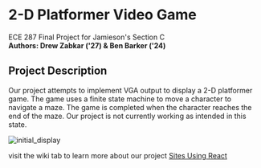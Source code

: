 # 2-D Platformer Video Game 
ECE 287 Final Project for Jamieson's Section C  
**Authors: Drew Zabkar ('27) & Ben Barker ('24)**  
## Project Description  
Our project attempts to implement VGA output to display a 2-D platformer game. The game uses a finite state machine to move a character to navigate a maze. The game is completed when the character reaches the end of the maze. Our project is not currently working as intended in this state.  

![initial_display](https://github.com/user-attachments/assets/973f6c08-d102-4927-bad3-113b36c96347)

visit the wiki tab to learn more about our project
[Sites Using React](https://github.com/facebook/react/wiki/Sites-Using-React)




